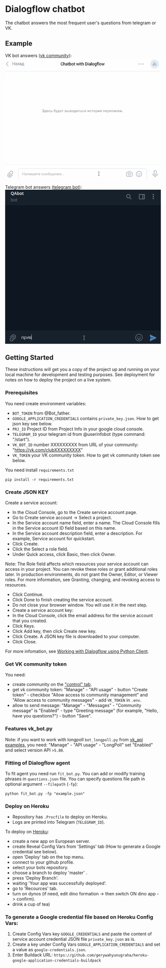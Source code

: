 # Dialogflow chatbot
The chatbot answers the most frequent user's questions from telegram or VK.

## Example
VK bot answers ([vk community](https://vk.com/club204811960)):
![](https://github.com/vip-v2a/QA_diag_bot/blob/959617b8b53b0b1694e6016d6cb71849c18078b2/ext/vk_bot_dialog.gif)

Telegram bot answers ([telegram bot](https://t.me/QA_diag_bot)):
![](https://github.com/vip-v2a/QA_diag_bot/blob/959617b8b53b0b1694e6016d6cb71849c18078b2/ext/tg_bot_dialog.gif)


## Getting Started

These instructions will get you a copy of the project up and running on your local machine for development and testing purposes. See deployment for notes on how to deploy the project on a live system.

### Prerequisites

You need create environment variables:
- `BOT_TOKEN` from @Bot_father.
- `GOOGLE_APPLICATION_CREDENTIALS` contains `private_key.json`. 
How to get json key see below.
- `PRJ_ID` Project ID from Project Info in your google cloud console.
- `TELEGRAM_ID` your telegram id from @userinfobot (type command: "/start").
- `VK_BOT_ID` number XXXXXXXXX from URL of your community: "https://vk.com/clubXXXXXXXXX"
- `VK_TOKEN` your VK community token. How to get vk community token see below.

You need install `requirements.txt`
```    
pip install -r requirements.txt
```

### Create JSON KEY

Create a service account:

- In the Cloud Console, go to the Create service account page.
- Go to Create service account
-> Select a project.
- In the Service account name field, enter a name. The Cloud Console fills in the Service account ID field based on this name.
- In the Service account description field, enter a description. For example, Service account for quickstart.
- Click Create.
- Click the Select a role field.
- Under Quick access, click Basic, then click Owner.

Note: The Role field affects which resources your service account can access in your project. You can revoke these roles or grant additional roles later. In production environments, do not grant the Owner, Editor, or Viewer roles. For more information, see Granting, changing, and revoking access to resources.

- Click Continue.
- Click Done to finish creating the service account.
- Do not close your browser window. You will use it in the next step.
- Create a service account key:
- In the Cloud Console, click the email address for the service account that you created.
- Click Keys.
- Click Add key, then click Create new key.
- Click Create. A JSON key file is downloaded to your computer.
- Click Close.

For more infomation, see [Working with Dialogflow using Python Client](https://medium.com/swlh/working-with-dialogflow-using-python-client-cb2196d579a4).

### Get VK community token

You need:
- create community on the ["control" tab](https://vk.com/groups?tab=admin).
- get vk community token: "Manage" - "API usage" - button "Create token" - checkbox "Allow access to community management" and "Allow access to community messages" - add `VK_TOKEN` in `.env`.
- allow to send message: "Manage" - "Messages" - "Community message" is "Enabled" - type "Greeting message" (for example, "Hello, have you questions?") - button "Save".

### Features vk_bot.py

Note: if you want to work with longpoll `bot_longpoll.py` from [vk_api examples](https://github.com/python273/vk_api/tree/master/examples), you need: "Manage" - "API usage" - "LongPoll" set "Enabled" and select version API `>5.80`.

### Fitting of Dialogflow agent
To fit agent you need run `fit_bot.py`. You can add or modify training phrases in `questions.json` file. You can specify questions file path in optional argument `--filepath` (`-fp`):
```
python fit_bot.py -fp "example.json"
```

### Deploy on Heroku
- Repository has `.Procfile` to deploy on Heroku.
- Logs are printed into Telegram (`TELEGRAM_ID`).

To deploy on [Heroku](https://heroku.com/): 
- create a new app on European server.
- create Reveal Config Vars from 'Settings' tab (How to generate a Google credential see below). 
- open 'Deploy' tab on the top menu.
- connect to your github profile.
- select your bots repository.
- choose a branch to deploy 'master' .
- press 'Deploy Branch'.
- waiting 'Your app was successfully deployed'.
- go to 'Recources' tab.
- turn on dynos (if need, edit dino formation -> then switch ON dino app -> confirm).
- drink a cup of tea)

### To generate a Google credential file based on Heroku Config Vars:

1. Create Config Vars key `GOOGLE_CREDENTIALS` and paste the content of service account credential JSON file `private_key.json` as is.
2. Create a key under Config Vars `GOOGLE_APPLICATION_CREDENTIALS` and set a value as `google-credentials.json`.
3. Enter Buildack URL: `https://github.com/gerywahyunugraha/heroku-google-application-credentials-buildpack`